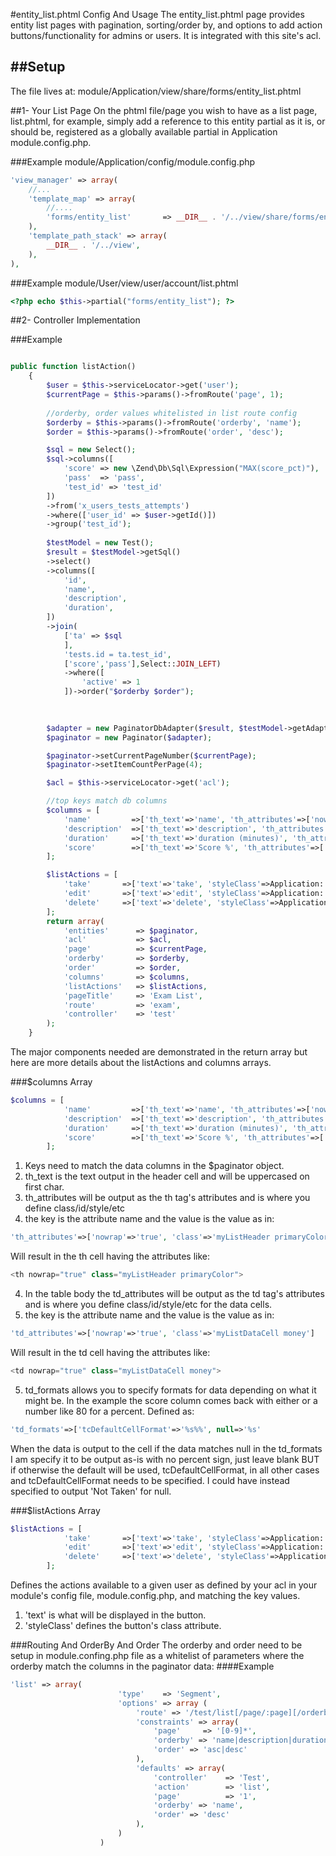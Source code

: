 #entity_list.phtml Config And Usage
The entity_list.phtml page provides entity list pages with pagination, sorting/order by, and options to add action buttons/functionality for admins or users. It is integrated with this site's acl.

##Setup
------------
The file lives at:
module/Application/view/share/forms/entity_list.phtml

##1- Your List Page
On the phtml file/page you wish to have as a list page, list.phtml, for example, simply add a reference to this entity partial as it is, or should be, registered as a globally available partial in Application module.config.php.

###Example
module/Application/config/module.config.php
```php
'view_manager' => array(
	//...
	'template_map' => array(
	    //....
	    'forms/entity_list'       => __DIR__ . '/../view/share/forms/entity_list.phtml',
	),
	'template_path_stack' => array(
	    __DIR__ . '/../view',
	),
),
```
###Example
module/User/view/user/account/list.phtml
```php
<?php echo $this->partial("forms/entity_list"); ?>
```
##2- Controller Implementation

###Example
```php

public function listAction()
    {
        $user = $this->serviceLocator->get('user');
        $currentPage = $this->params()->fromRoute('page', 1);
        
        //orderby, order values whitelisted in list route config
        $orderby = $this->params()->fromRoute('orderby', 'name');
        $order = $this->params()->fromRoute('order', 'desc');

        $sql = new Select();
        $sql->columns([
            'score' => new \Zend\Db\Sql\Expression("MAX(score_pct)"),
            'pass'  => 'pass',
            'test_id' => 'test_id'
        ])
        ->from('x_users_tests_attempts')
        ->where(['user_id' => $user->getId()])
        ->group('test_id');
            
        $testModel = new Test();
        $result = $testModel->getSql()
        ->select()
        ->columns([
            'id',
            'name',
            'description',
            'duration',
        ])
        ->join(
            ['ta' => $sql
            ],
            'tests.id = ta.test_id',
            ['score','pass'],Select::JOIN_LEFT)
            ->where([
                'active' => 1
            ])->order("$orderby $order");
            
        

        $adapter = new PaginatorDbAdapter($result, $testModel->getAdapter());
        $paginator = new Paginator($adapter);

        $paginator->setCurrentPageNumber($currentPage);
        $paginator->setItemCountPerPage(4);

        $acl = $this->serviceLocator->get('acl');

        //top keys match db columns
        $columns = [
            'name'         =>['th_text'=>'name', 'th_attributes'=>['nowrap'=>'true'],'td_formats'=>['tcDefaultCellFormat'=>'%s']],
            'description'  =>['th_text'=>'description', 'th_attributes'=>['nowrap'=>'true'],'td_formats'=>['tcDefaultCellFormat'=>'%s']],
            'duration'     =>['th_text'=>'duration (minutes)', 'th_attributes'=>['nowrap'=>'true'],'td_formats'=>['tcDefaultCellFormat'=>'%s']],
            'score'        =>['th_text'=>'Score %', 'th_attributes'=>['nowrap'=>'true'], 'td_attributes'=>['class'=>'list_exam_score'],'td_formats'=>['tcDefaultCellFormat'=>'%s%%', null=>'%s']],
        ];

        $listActions = [
            'take'       =>['text'=>'take', 'styleClass'=>Application::BTN_TAKE_DEFAULT],
            'edit'       =>['text'=>'edit', 'styleClass'=>Application::BTN_EDIT_DEFAULT],
            'delete'     =>['text'=>'delete', 'styleClass'=>Application::BTN_DELETE_DEFAULT],
        ];
        return array(
            'entities'      => $paginator,
            'acl'           => $acl,
            'page'          => $currentPage,
            'orderby'       => $orderby,
            'order'         => $order,
            'columns'       => $columns,
            'listActions'   => $listActions,
            'pageTitle'     => 'Exam List',
            'route'         => 'exam',
            'controller'    => 'test'
        );
    }

```
The major components needed are demonstrated in the return array but here are more details about the listActions and columns arrays.

###$columns Array
```php
$columns = [
            'name'         =>['th_text'=>'name', 'th_attributes'=>['nowrap'=>'true'],'td_formats'=>['tcDefaultCellFormat'=>'%s']],
            'description'  =>['th_text'=>'description', 'th_attributes'=>['nowrap'=>'true'],'td_formats'=>['tcDefaultCellFormat'=>'%s']],
            'duration'     =>['th_text'=>'duration (minutes)', 'th_attributes'=>['nowrap'=>'true'],'td_formats'=>['tcDefaultCellFormat'=>'%s']],
            'score'        =>['th_text'=>'Score %', 'th_attributes'=>['nowrap'=>'true'], 'td_attributes'=>['class'=>'list_exam_score'],'td_formats'=>['tcDefaultCellFormat'=>'%s%%', null=>'%s']],
        ];
```
1. Keys need to match the data columns in the $paginator object.
2. th_text is the text output in the header cell and will be uppercased on first char.
3. th_attributes will be output as the th tag's attributes and is where you define class/id/style/etc
  1. the key is the attribute name and the value is the value as in:
```php
'th_attributes'=>['nowrap'=>'true', 'class'=>'myListHeader primaryColor']
```
Will result in the th cell having the attributes like:
```php
<th nowrap="true" class="myListHeader primaryColor">
```
4. In the table body the td_attributes will be output as the td tag's attributes and is where you define class/id/style/etc for the data cells.
  1. the key is the attribute name and the value is the value as in:
```php
'td_attributes'=>['nowrap'=>'true', 'class'=>'myListDataCell money']
```
Will result in the td cell having the attributes like:
```php
<td nowrap="true" class="myListDataCell money">
```
5. td_formats allows you to specify formats for data depending on what it might be. In the example the score column comes back with either
or a number like 80 for a percent. Defined as:
```php
'td_formats'=>['tcDefaultCellFormat'=>'%s%%', null=>'%s'
```
When the data is output to the cell if the data matches null in the td_formats I am specify it to be output as-is with no percent sign, just
leave blank BUT if otherwise the default will be used, tcDefaultCellFormat, in all other cases and tcDefaultCellFormat needs to be specified.
I could have instead specified to output 'Not Taken' for null. 

###$listActions Array
```php
$listActions = [
            'take'       =>['text'=>'take', 'styleClass'=>Application::BTN_TAKE_DEFAULT],
            'edit'       =>['text'=>'edit', 'styleClass'=>Application::BTN_EDIT_DEFAULT],
            'delete'     =>['text'=>'delete', 'styleClass'=>Application::BTN_DELETE_DEFAULT],
        ];
```
Defines the actions available to a given user as defined by your acl in your module's config file, module.config.php, and matching the key values.

1. 'text' is what will be displayed in the button.
2. 'styleClass' defines the button's class attribute.

###Routing And OrderBy And Order
The orderby and order need to be setup in module.confing.php file as a whitelist of parameters where the orderby match the columns in the paginator data:
####Example
```php
'list' => array(
                        'type'    => 'Segment',
                        'options' => array (
                            'route' => '/test/list[/page/:page][/orderby/:orderby][/order/:order]',
                            'constraints' => array(
                                'page'     => '[0-9]*',
                                'orderby' => 'name|description|duration|score',
                                'order' => 'asc|desc'
                            ),
                            'defaults' => array(
                                'controller'    => 'Test',
                                'action'        => 'list',
                                'page'          => '1',
                                'orderby' => 'name',
                                'order' => 'desc'
                            ),
                        )
                    )
```

